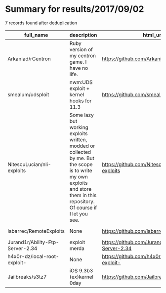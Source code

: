 
# Summary for results/2017/09/02
    
7 records found after deduplication

| full_name | description | html_url | matched_list | matched_count | pushed_at | size | stargazers_count | language | forks_count |
|----------------------------------|-----------------------------------------------------------------------------------------------------------------------------------------------------------------------------|-----------------------------------------------------|----------------|-----------------|---------------------------|--------|--------------------|------------|---------------|
| Arkaniad/rCentron | Ruby version of my centron game. I have no life. | https://github.com/Arkaniad/rCentron | ['rce'] | 1 | 2017-09-02 02:35:58+00:00 | 104 | 0 | Ruby | 0 |
| smealum/udsploit | nwm:UDS exploit + kernel hooks for 11.3 | https://github.com/smealum/udsploit | ['exploit'] | 1 | 2017-09-02 17:50:30+00:00 | 6 | 81 | C | 18 |
| NitescuLucian/nli-exploits | Some lazy but working exploits written, modded or collected by me. But the scope is to write my own exploits and store them in this repository. Of course if I let you see. | https://github.com/NitescuLucian/nli-exploits | ['exploit'] | 1 | 2017-09-02 13:57:04+00:00 | 26 | 3 | Python | 1 |
| labarrec/RemoteExploits | None | https://github.com/labarrec/RemoteExploits | ['exploit'] | 1 | 2017-09-02 16:27:34+00:00 | 11 | 0 | C | 0 |
| Jurand1r/Ability-Ftp-Server-2.34 | exploit merda | https://github.com/Jurand1r/Ability-Ftp-Server-2.34 | ['exploit'] | 1 | 2017-09-02 04:18:16+00:00 | 1 | 0 | Python | 0 |
| h4x0r-dz/local-root-exploit- | None | https://github.com/h4x0r-dz/local-root-exploit- | ['exploit'] | 1 | 2017-09-02 06:43:56+00:00 | 9673 | 22 | | 14 |
| Jailbreaks/s3tz7 | iOS 9.3b3 (ex)kernel 0day | https://github.com/Jailbreaks/s3tz7 | ['0day'] | 1 | 2017-09-02 08:54:03+00:00 | 1 | 4 | C | 2 |
